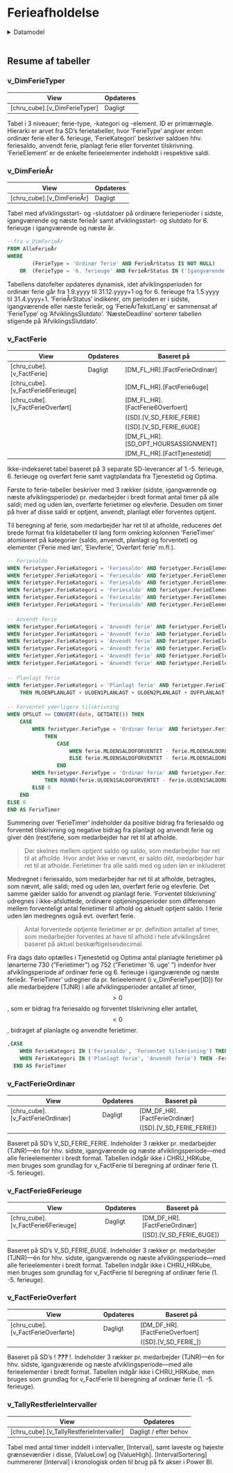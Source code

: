 # Ferieafholdelse

<!-- ERD, datamodel -->
<details><summary markdown="span">Datamodel</summary>
   <center>
      **Udskiftes med ERD fra SSMS eller TE3**
      <img src="Images/erd/erd_pbi_ferieafholdelse.png" height="95%" width="95%" class="center"/>
   </center>
</details>  
<br>


## Resume af tabeller

### v_DimFerieTyper

| **View** | **Opdateres** |
| - | - |
| [chru_cube].[v_DimFerieTyper] | Dagligt |

Tabel i 3 niveauer; ferie-type, -kategori og -element. ID er primærnøgle. Hierarki er arvet fra SD’s ferietabeller, hvor ’FerieType’ angiver enten ordinær ferie eller 6. ferieuge, ’FerieKategori’ beskriver saldoen hhv. feriesaldo, anvendt ferie, planlagt ferie eller forventet tilskrivning. ’FerieElement’ er de enkelte ferieelementer indeholdt i respektive saldi.



### v_DimFerieÅr

| **View** | **Opdateres** |
| - | - |
| [chru_cube].[v_DimFerieÅr] | Dagligt |

Tabel med afviklingsstart- og -slutdatoer på ordinære ferieperioder i sidste, igangværende og næste ferieår samt afviklingsstart- og slutdato for 6. ferieuge i igangværende og næste år. 
```SQL
--fra v_DimFerieÅr
FROM AlleFerieÅr
WHERE 
		(FerieType = 'Ordinær ferie' AND FerieÅrStatus IS NOT NULL)
	OR	(FerieType = '6. ferieuge' AND FerieÅrStatus IN ('Igangværende ferieår', 'Næste ferieår'))
```
Tabellens datofelter opdateres dynamisk, idet afviklingsperioden for ordinær ferie går fra 1.9.yyyy til 31.12.yyyy+1 og for 6. ferieuge fra 1.5.yyyy til 31.4.yyyy+1. 
’FerieÅrStatus’ indikerer, om perioden er i sidste, igangværende eller næste ferieår, og ’FerieÅrTekstLang’ er sammensat af ’FerieType’ og ’AfviklingsSlutdato’. ’NæsteDeadline’ sorterer tabellen stigende på ’AfviklingsSlutdato’.



### v_FactFerie

| **View** | **Opdateres** | **Baseret på** |
| - | - | - |
| [chru_cube].[v_FactFerie] | Dagligt | [DM_FL_HR].[FactFerieOrdinær] |
| [chru_cube].[v_FactFerie6Ferieuge] |  | [DM_FL_HR].[FactFerie6uge] |
| [chru_cube].[v_FactFerieOverført] |  | [DM_FL_HR].[FactFerie6Overfoert] |
|  |  | ([SD].[V_SD_FERIE_FERIE] |
|  |  | ([SD].[V_SD_FERIE_6UGE] |
|  |  | [DM_FL_HR].[SD_OPT_HOURSASSIGNMENT] |
|  |  | [DM_FL_HR].[FactTjenestetid] |

Ikke-indekseret tabel baseret på 3 separate SD-leverancer af 1.-5. ferieuge, 6. ferieuge og overført ferie samt vagtplandata fra Tjenestetid og Optima. 

Første to ferie-tabeller beskriver med 3 rækker (sidste, igangværende og næste afviklingsperiode) pr. medarbejder i bredt format antal timer på alle saldi; med og uden løn, overførte ferietimer og elevferie. Desuden om timer på hver af disse saldi er optjent, anvendt, planlagt eller forventes optjent. 

Til beregning af ferie, som medarbejder har ret til at afholde, reduceres det brede format fra kildetabeller til lang form omkring kolonnen ’FerieTimer’ atomiseret på kategorier (saldo, anvendt, planlagt og forventet) og elementer (’Ferie med løn’, ’Elevferie’, ’Overført ferie’ m.fl.).
```SQL
-- Feriesaldo
WHEN ferietyper.FerieKategori = 'Feriesaldo' AND ferietyper.FerieElement = 'Ferie med løn' THEN MLOENSALDORET
WHEN ferietyper.FerieKategori = 'Feriesaldo' AND ferietyper.FerieElement = 'Ferie uden løn 1' THEN ULOEN1SALDORET
WHEN ferietyper.FerieKategori = 'Feriesaldo' AND ferietyper.FerieElement = 'Ferie uden løn 2' THEN ULOEN2SALDORET
WHEN ferietyper.FerieKategori = 'Feriesaldo' AND ferietyper.FerieElement = 'Overført ferie' THEN OVFSALDORET
WHEN ferietyper.FerieKategori = 'Feriesaldo' AND ferietyper.FerieElement = 'Overført ferie, feriehindring' THEN OVFHSALDORET
WHEN ferietyper.FerieKategori = 'Feriesaldo' AND ferietyper.FerieElement = 'Elevferie' THEN ELEVSALDORET

-- Anvendt ferie
WHEN ferietyper.FerieKategori = 'Anvendt ferie' AND ferietyper.FerieElement = 'Ferie med løn' THEN MLOENANVENDT
WHEN ferietyper.FerieKategori = 'Anvendt ferie' AND ferietyper.FerieElement = 'Ferie uden løn 1' THEN ULOEN1ANVENDT
WHEN ferietyper.FerieKategori = 'Anvendt ferie' AND ferietyper.FerieElement = 'Ferie uden løn 2' THEN ULOEN2ANVENDT
WHEN ferietyper.FerieKategori = 'Anvendt ferie' AND ferietyper.FerieElement = 'Overført ferie' THEN OVFANVENDT
WHEN ferietyper.FerieKategori = 'Anvendt ferie' AND ferietyper.FerieElement = 'Overført ferie, feriehindring' THEN OVFHANVENDT
WHEN ferietyper.FerieKategori = 'Anvendt ferie' AND ferietyper.FerieElement = 'Elevferie' THEN ELEVANVENDT

-- Planlagt ferie
WHEN ferietyper.FerieKategori = 'Planlagt ferie' AND ferietyper.FerieElement = 'Planlagt ferie' 
	THEN MLOENPLANLAGT + ULOEN1PLANLAGT + ULOEN2PLANLAGT + OVFPLANLAGT + OVFHPLANLAGT + ELEVPLANLAGT

-- Forventet yderligere tilskrivning
WHEN OPSLUT >= CONVERT(date, GETDATE()) THEN
	CASE 
		WHEN ferietyper.FerieType = 'Ordinær ferie' AND ferietyper.FerieElement = 'Forventet yderligere ferie med løn'
			THEN 
				CASE 
					WHEN ferie.MLOENSALDOFORVENTET - ferie.MLOENSALDORET < 0 THEN 0
					ELSE ferie.MLOENSALDOFORVENTET - ferie.MLOENSALDORET
				END
		WHEN ferietyper.FerieType = 'Ordinær ferie' AND ferietyper.FerieElement = 'Forventet yderligere ferie uden løn 1' 
			THEN ROUND(ferie.ULOEN1SALDOFORVENTET - ferie.ULOEN1SALDORET + COALESCE(overfoert.OvfSaldo, 0), 2)
		ELSE 0
	END
ELSE 0
END AS FerieTimer
```
Summering over ’FerieTimer’ indeholder da positive bidrag fra feriesaldo og forventet tilskrivning og negative bidrag fra planlagt og anvendt ferie og giver dén (rest)ferie, som medarbejder har ret til at afholde.

> Der skelnes mellem optjent saldo og saldo, som medarbejder har ret til at afholde. Hvor andet ikke er nævnt, er saldo dét, medarbejder har ret til at afholde. Ferietimer fra alle saldi med og uden løn er inkluderet

Medregnet i feriesaldo, som medarbejder har ret til at afholde, betragtes, som nævnt, alle saldi; med og uden løn, overført ferie og elevferie. Det samme gælder saldo for anvendt og planlagt ferie. 
’Forventet tilskrivning’ udregnes i ikke-afsluttede, ordinære optjeningsperioder som differensen mellem forventeligt antal ferietimer til afhold og aktuelt optjent saldo. I ferie uden løn medregnes også evt. overført ferie. 

> Antal forventede optjente ferietimer er pr. definition antallet af timer, som medarbejder forventes at have til afhold i hele afviklingsåret baseret på aktuel beskæftigelsesdecimal.

Fra dags dato optælles i Tjenestetid og Optima antal planlagte ferietimer på lønarterne 730 (”Ferietimer”) og 752 (”Ferietimer '6. uge’ ”) indenfor hver afviklingsperiode af ordinær ferie og 6. ferieuge i igangværende og næste ferieår.
     ’FerieTimer’ udregner da pr. ferieelement (i v_DimFerieTyper[ID]) for alle medarbejdere (TJNR) i alle afviklingsperioder antallet af timer, $$ >0 $$, som er bidrag fra feriesaldo og forventet tilskrivning eller antallet, $$ <0 $$, bidraget af planlagte og anvendte ferietimer. 
```SQL
,CASE 
	WHEN FerieKategori IN ('Feriesaldo', 'Forventet tilskrivning') THEN FerieTimer
	WHEN FerieKategori IN ('Planlagt ferie', 'Anvendt ferie') THEN -FerieTimer
  END AS FerieTimer
```  


### v_FactFerieOrdinær

| **View** | **Opdateres** | **Baseret på** | 
| - | - | - |
| [chru_cube].[v_FactFerieOrdinær] | Dagligt | [DM_DF_HR].[FactFerieOrdinær] |
|  |  | ([SD].[V_SD_FERIE_FERIE]) |

Baseret på SD’s V_SD_FERIE_FERIE. Indeholder 3 rækker pr. medarbejder (TJNR)—én for hhv. sidste, igangværende og næste afviklingsperiode—med alle ferieelementer i bredt format. 
Tabellen indgår ikke i CHRU_HRKube, men bruges som grundlag for v_FactFerie til beregning af ordinær ferie (1. -5. ferieuge).



### v_FactFerie6Ferieuge

| **View** | **Opdateres** | **Baseret på** | 
| - | - | - |
| [chru_cube].[v_FactFerie6Ferieuge] | Dagligt | [DM_DF_HR].[FactFerieOrdinær] |
|  |  | ([SD].[V_SD_FERIE_6UGE]) |

Baseret på SD’s V_SD_FERIE_6UGE. Indeholder 3 rækker pr. medarbejder (TJNR)—én for hhv. sidste, igangværende og næste afviklingsperiode—med alle ferieelementer i bredt format. 
Tabellen indgår ikke i CHRU_HRKube, men bruges som grundlag for v_FactFerie til beregning af ordinær ferie (1. -5. ferieuge).



### v_FactFerieOverført

| **View** | **Opdateres** | **Baseret på** | 
| - | - | - |
| [chru_cube].[v_FactFerieOverførte] | Dagligt | [DM_DF_HR].[FactFerieOverfoert] |
|  |  | ([SD].[V_SD_FERIE_]) |

Baseret på SD’s ! ___???___ !. Indeholder 3 rækker pr. medarbejder (TJNR)—én for hhv. sidste, igangværende og næste afviklingsperiode—med alle ferieelementer i bredt format. 
Tabellen indgår ikke i CHRU_HRKube, men bruges som grundlag for v_FactFerie til beregning af ordinær ferie (1. -5. ferieuge).


### v_TallyRestferieIntervaller

| **View** | **Opdateres** |
| - | - |
| [chru_cube].[v_TallyRestferieIntervaller] | Dagligt / efter behov |

Tabel med antal timer inddelt i intervaller, [Interval], samt laveste og højeste grænseværdier i disse, [ValueLow] og [ValueHigh]. [IntervalSortering] nummererer [Interval] i kronologisk orden til brug på fx akser i Power BI.


